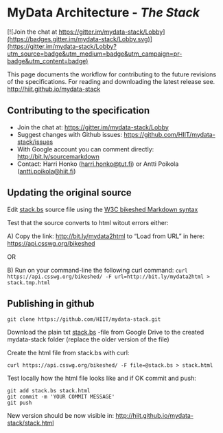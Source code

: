 # MyData Architecture - *The Stack*

[![Join the chat at https://gitter.im/mydata-stack/Lobby](https://badges.gitter.im/mydata-stack/Lobby.svg)](https://gitter.im/mydata-stack/Lobby?utm_source=badge&utm_medium=badge&utm_campaign=pr-badge&utm_content=badge)

This page documents the workflow for contributing to the future revisions of the specifications. For reading and downloading the latest release see. http://hiit.github.io/mydata-stack

## Contributing to the specification

- Join the chat at: https://gitter.im/mydata-stack/Lobby
- Suggest changes with Github issues: https://github.com/HIIT/mydata-stack/issues
- With Google account you can comment directly: http://bit.ly/sourcemarkdown
- Contact: Harri Honko (harri.honko@tut.fi) or Antti Poikola (antti.poikola@hiit.fi)

## Updating the original source

Edit [stack.bs](http://bit.ly/sourcemarkdown) source file using the [W3C bikeshed Markdown syntax](https://github.com/tabatkins/bikeshed)

Test that the source converts to html witout errors either:

A) Copy the link: http://bit.ly/mydata2html to “Load from URL” in here: https://api.csswg.org/bikeshed

OR

B) Run on your command-line the following curl command:
```curl https://api.csswg.org/bikeshed/ -F url=http://bit.ly/mydata2html > stack.tmp.html```

## Publishing in github

```git clone https://github.com/HIIT/mydata-stack.git```

Download the plain txt [stack.bs](http://bit.ly/mydata2html) -file from Google Drive to the created mydata-stack folder (replace the older version of the file)

Create the html file from stack.bs with curl:

```curl https://api.csswg.org/bikeshed/ -F file=@stack.bs > stack.html```

Test locally how the html file looks like and if OK commit and push:

```
git add stack.bs stack.html
git commit -m 'YOUR COMMIT MESSAGE'
git push

```

New version should be now visible in: http://hiit.github.io/mydata-stack/stack.html

